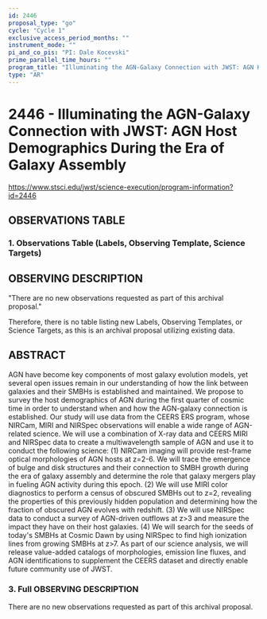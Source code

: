 ```yaml
---
id: 2446
proposal_type: "go"
cycle: "Cycle 1"
exclusive_access_period_months: ""
instrument_mode: ""
pi_and_co_pis: "PI: Dale Kocevski"
prime_parallel_time_hours: ""
program_title: "Illuminating the AGN-Galaxy Connection with JWST: AGN Host Demographics During the Era of Galaxy Assembly"
type: "AR"
---
```

# 2446 - Illuminating the AGN-Galaxy Connection with JWST: AGN Host Demographics During the Era of Galaxy Assembly
https://www.stsci.edu/jwst/science-execution/program-information?id=2446
## OBSERVATIONS TABLE
### 1. Observations Table (Labels, Observing Template, Science Targets)

## OBSERVING DESCRIPTION
"There are no new observations requested as part of this archival proposal."

Therefore, there is no table listing new Labels, Observing Templates, or Science Targets, as this is an archival proposal utilizing existing data.

## ABSTRACT

AGN have become key components of most galaxy evolution models, yet several open issues remain in our understanding of how the link between galaxies and their SMBHs is established and maintained. We propose to survey the host demographics of AGN during the first quarter of cosmic time in order to understand when and how the AGN-galaxy connection is established. Our study will use data from the CEERS ERS program, whose NIRCam, MIRI and NIRSpec observations will enable a wide range of AGN-related science. We will use a combination of X-ray data and CEERS MIRI and NIRSpec data to create a multiwavelength sample of AGN and use it to conduct the following science: (1) NIRCam imaging will provide rest-frame optical morphologies of AGN hosts at z=2-6. We will trace the emergence of bulge and disk structures and their connection to SMBH growth during the era of galaxy assembly and determine the role that galaxy mergers play in fueling AGN activity during this epoch. (2) We will use MIRI color diagnostics to perform a census of obscured SMBHs out to z=2, revealing the properties of this previously hidden population and determining how the fraction of obscured AGN evolves with redshift. (3) We will use NIRSpec data to conduct a survey of AGN-driven outflows at z>3 and measure the impact they have on their host galaxies. (4) We will search for the seeds of today's SMBHs at Cosmic Dawn by using NIRSpec to find high ionization lines from growing SMBHs at z>7. As part of our science analysis, we will release value-added catalogs of morphologies, emission line fluxes, and AGN identifications to supplement the CEERS dataset and directly enable future community use of JWST.

### 3. Full OBSERVING DESCRIPTION

There are no new observations requested as part of this archival proposal.